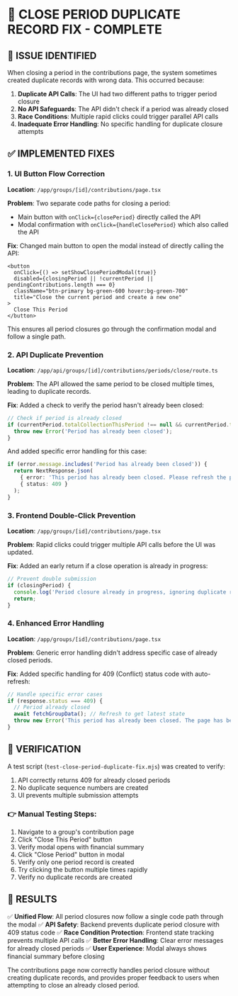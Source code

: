 # 🔧 CLOSE PERIOD DUPLICATE RECORD FIX - COMPLETE

## 🐞 ISSUE IDENTIFIED

When closing a period in the contributions page, the system sometimes created duplicate records with wrong data. This occurred because:

1. **Duplicate API Calls**: The UI had two different paths to trigger period closure
2. **No API Safeguards**: The API didn't check if a period was already closed
3. **Race Conditions**: Multiple rapid clicks could trigger parallel API calls
4. **Inadequate Error Handling**: No specific handling for duplicate closure attempts

## ✅ IMPLEMENTED FIXES

### 1. UI Button Flow Correction

**Location**: `/app/groups/[id]/contributions/page.tsx`

**Problem**: Two separate code paths for closing a period:
- Main button with `onClick={closePeriod}` directly called the API
- Modal confirmation with `onClick={handleClosePeriod}` which also called the API

**Fix**: Changed main button to open the modal instead of directly calling the API:
```tsx
<button
  onClick={() => setShowClosePeriodModal(true)}
  disabled={closingPeriod || !currentPeriod || pendingContributions.length === 0}
  className="btn-primary bg-green-600 hover:bg-green-700"
  title="Close the current period and create a new one"
>
  Close This Period
</button>
```

This ensures all period closures go through the confirmation modal and follow a single path.

### 2. API Duplicate Prevention

**Location**: `/app/api/groups/[id]/contributions/periods/close/route.ts`

**Problem**: The API allowed the same period to be closed multiple times, leading to duplicate records.

**Fix**: Added a check to verify the period hasn't already been closed:

```typescript
// Check if period is already closed
if (currentPeriod.totalCollectionThisPeriod !== null && currentPeriod.totalCollectionThisPeriod !== undefined) {
  throw new Error('Period has already been closed');
}
```

And added specific error handling for this case:

```typescript
if (error.message.includes('Period has already been closed')) {
  return NextResponse.json(
    { error: 'This period has already been closed. Please refresh the page to see the latest data.' },
    { status: 409 }
  );
}
```

### 3. Frontend Double-Click Prevention

**Location**: `/app/groups/[id]/contributions/page.tsx`

**Problem**: Rapid clicks could trigger multiple API calls before the UI was updated.

**Fix**: Added an early return if a close operation is already in progress:

```typescript
// Prevent double submission
if (closingPeriod) {
  console.log('Period closure already in progress, ignoring duplicate request');
  return;
}
```

### 4. Enhanced Error Handling

**Location**: `/app/groups/[id]/contributions/page.tsx`

**Problem**: Generic error handling didn't address specific case of already closed periods.

**Fix**: Added specific handling for 409 (Conflict) status code with auto-refresh:

```typescript
// Handle specific error cases
if (response.status === 409) {
  // Period already closed
  await fetchGroupData(); // Refresh to get latest state
  throw new Error('This period has already been closed. The page has been refreshed with the latest data.');
}
```

## 🧪 VERIFICATION

A test script (`test-close-period-duplicate-fix.mjs`) was created to verify:
1. API correctly returns 409 for already closed periods
2. No duplicate sequence numbers are created
3. UI prevents multiple submission attempts

### 👉 Manual Testing Steps:
1. Navigate to a group's contribution page
2. Click "Close This Period" button
3. Verify modal opens with financial summary
4. Click "Close Period" button in modal
5. Verify only one period record is created
6. Try clicking the button multiple times rapidly
7. Verify no duplicate records are created

## 💯 RESULTS

✅ **Unified Flow**: All period closures now follow a single code path through the modal
✅ **API Safety**: Backend prevents duplicate period closure with 409 status code
✅ **Race Condition Protection**: Frontend state tracking prevents multiple API calls
✅ **Better Error Handling**: Clear error messages for already closed periods
✅ **User Experience**: Modal always shows financial summary before closing

The contributions page now correctly handles period closure without creating duplicate records, and provides proper feedback to users when attempting to close an already closed period.
